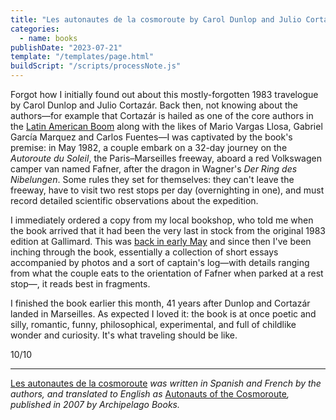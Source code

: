 ```yaml
---
title: "Les autonautes de la cosmoroute by Carol Dunlop and Julio Cortázar"
categories:
  - name: books
publishDate: "2023-07-21"
template: "/templates/page.html"
buildScript: "/scripts/processNote.js"
---
```


Forgot how I initially found out about this mostly-forgotten 1983 travelogue by Carol Dunlop and Julio Cortazár. Back then, not knowing about the authors—for example that Cortazár is hailed as one of the core authors in the [Latin American Boom](https://en.wikipedia.org/wiki/Latin_American_Boom) along with the likes of Mario Vargas Llosa, Gabriel García Marquez and Carlos Fuentes—I was captivated by the book's premise: in May 1982, a couple embark on a 32-day journey on the _Autoroute du Soleil_, the Paris–Marseilles freeway, aboard a red Volkswagen camper van named Fafner, after the dragon in Wagner's _Der Ring des Nibelungen_. Some rules they set for themselves: they can't leave the freeway, have to visit two rest stops per day (overnighting in one), and must record detailed scientific observations about the expedition.

I immediately ordered a copy from my local bookshop, who told me when the book arrived that it had been the very last in stock from the original 1983 edition at Gallimard. This was [back in early May](/notes/weeknote-9-a-week-of-afternoons/) and since then I've been inching through the book, essentially a collection of short essays accompanied by photos and a sort of captain's log—with details ranging from what the couple eats to the orientation of Fafner when parked at a rest stop—, it reads best in fragments.

I finished the book earlier this month, 41 years after Dunlop and Cortazár landed in Marseilles. As expected I loved it: the book is at once poetic and silly, romantic, funny, philosophical, experimental, and full of childlike wonder and curiosity. It's what traveling should be like.

10/10

---

[Les autonautes de la cosmoroute](https://www.gallimard.fr/Catalogue/GALLIMARD/Du-monde-entier/Les-autonautes-de-la-cosmoroute-ou-Un-voyage-intemporel-Paris-Marseille#) _was written in Spanish and French by the authors, and translated to English as_ [Autonauts of the Cosmoroute](https://archipelagobooks.org/book/autonauts-of-the-cosmoroute/)_, published in 2007 by Archipelago Books._
